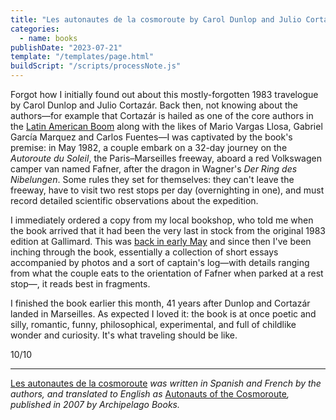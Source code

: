 ```yaml
---
title: "Les autonautes de la cosmoroute by Carol Dunlop and Julio Cortázar"
categories:
  - name: books
publishDate: "2023-07-21"
template: "/templates/page.html"
buildScript: "/scripts/processNote.js"
---
```


Forgot how I initially found out about this mostly-forgotten 1983 travelogue by Carol Dunlop and Julio Cortazár. Back then, not knowing about the authors—for example that Cortazár is hailed as one of the core authors in the [Latin American Boom](https://en.wikipedia.org/wiki/Latin_American_Boom) along with the likes of Mario Vargas Llosa, Gabriel García Marquez and Carlos Fuentes—I was captivated by the book's premise: in May 1982, a couple embark on a 32-day journey on the _Autoroute du Soleil_, the Paris–Marseilles freeway, aboard a red Volkswagen camper van named Fafner, after the dragon in Wagner's _Der Ring des Nibelungen_. Some rules they set for themselves: they can't leave the freeway, have to visit two rest stops per day (overnighting in one), and must record detailed scientific observations about the expedition.

I immediately ordered a copy from my local bookshop, who told me when the book arrived that it had been the very last in stock from the original 1983 edition at Gallimard. This was [back in early May](/notes/weeknote-9-a-week-of-afternoons/) and since then I've been inching through the book, essentially a collection of short essays accompanied by photos and a sort of captain's log—with details ranging from what the couple eats to the orientation of Fafner when parked at a rest stop—, it reads best in fragments.

I finished the book earlier this month, 41 years after Dunlop and Cortazár landed in Marseilles. As expected I loved it: the book is at once poetic and silly, romantic, funny, philosophical, experimental, and full of childlike wonder and curiosity. It's what traveling should be like.

10/10

---

[Les autonautes de la cosmoroute](https://www.gallimard.fr/Catalogue/GALLIMARD/Du-monde-entier/Les-autonautes-de-la-cosmoroute-ou-Un-voyage-intemporel-Paris-Marseille#) _was written in Spanish and French by the authors, and translated to English as_ [Autonauts of the Cosmoroute](https://archipelagobooks.org/book/autonauts-of-the-cosmoroute/)_, published in 2007 by Archipelago Books._
